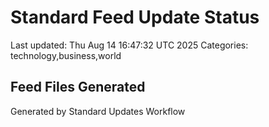 # Standard Feed Update Status
Last updated: Thu Aug 14 16:47:32 UTC 2025
Categories: technology,business,world

## Feed Files Generated

Generated by Standard Updates Workflow
